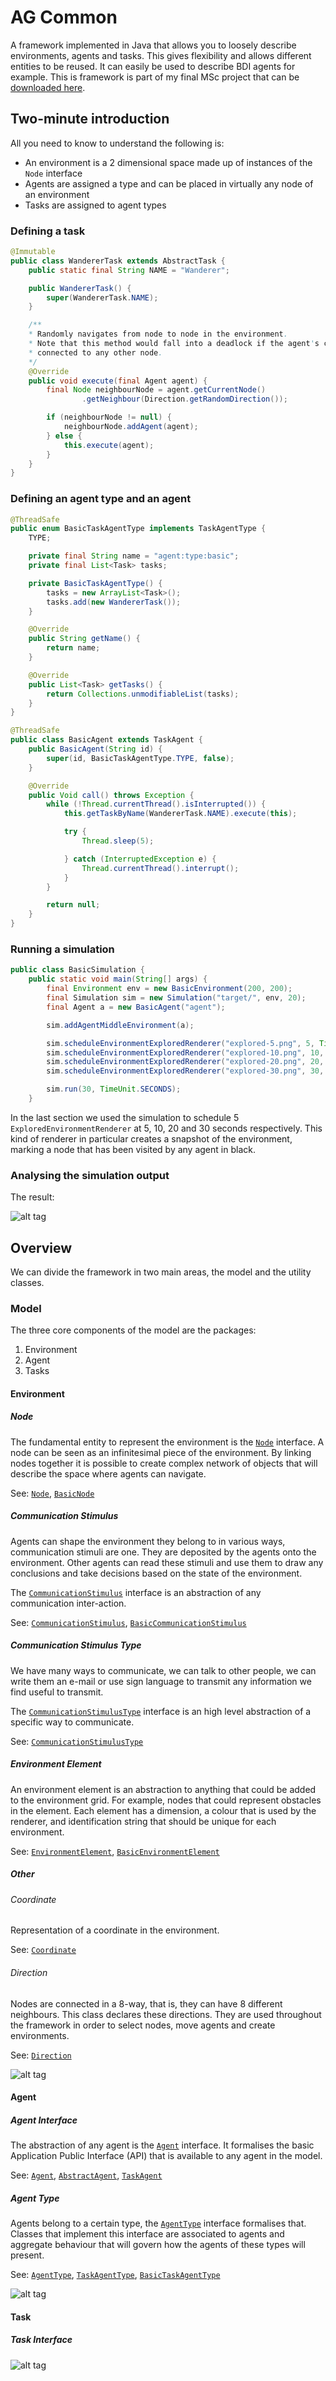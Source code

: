 # AG Common

A framework implemented in Java that allows you to loosely describe environments, agents 
and tasks. This gives flexibility and allows different entities to be reused. It can 
easily be used to describe BDI agents for example. This is framework is part of my final 
MSc project that can be [downloaded here](http://luizfilipe.com/ag/msc-luiz-filipe.pdf).

## Two-minute introduction
All you need to know to understand the following is:

* An environment is a 2 dimensional space made up of instances of the `Node` interface
* Agents are assigned a type and can be placed in virtually any node of an environment
* Tasks are assigned to agent types


### Defining a task
```Java
@Immutable
public class WandererTask extends AbstractTask {
    public static final String NAME = "Wanderer";

    public WandererTask() {
        super(WandererTask.NAME);
    }

    /**
    * Randomly navigates from node to node in the environment.
    * Note that this method would fall into a deadlock if the agent's current node is not
    * connected to any other node.
    */
    @Override
    public void execute(final Agent agent) {
        final Node neighbourNode = agent.getCurrentNode()
                .getNeighbour(Direction.getRandomDirection());

        if (neighbourNode != null) {
            neighbourNode.addAgent(agent);
        } else {
            this.execute(agent);
        }
    }
}
```

### Defining an agent type and an agent

```Java
@ThreadSafe
public enum BasicTaskAgentType implements TaskAgentType {
    TYPE;

    private final String name = "agent:type:basic";
    private final List<Task> tasks;

    private BasicTaskAgentType() {
        tasks = new ArrayList<Task>();
        tasks.add(new WandererTask());
    }

    @Override
    public String getName() {
        return name;
    }

    @Override
    public List<Task> getTasks() {
        return Collections.unmodifiableList(tasks);
    }
}
```

```Java
@ThreadSafe
public class BasicAgent extends TaskAgent {
    public BasicAgent(String id) {
        super(id, BasicTaskAgentType.TYPE, false);
    }

    @Override
    public Void call() throws Exception {
        while (!Thread.currentThread().isInterrupted()) {
            this.getTaskByName(WandererTask.NAME).execute(this);

            try {
                Thread.sleep(5);

            } catch (InterruptedException e) {
                Thread.currentThread().interrupt();
            }
        }

        return null;
    }
}
```

### Running a simulation

```Java
public class BasicSimulation {
    public static void main(String[] args) {
        final Environment env = new BasicEnvironment(200, 200);
        final Simulation sim = new Simulation("target/", env, 20);
        final Agent a = new BasicAgent("agent");

        sim.addAgentMiddleEnvironment(a);

        sim.scheduleEnvironmentExploredRenderer("explored-5.png", 5, TimeUnit.SECONDS);
        sim.scheduleEnvironmentExploredRenderer("explored-10.png", 10, TimeUnit.SECONDS);
        sim.scheduleEnvironmentExploredRenderer("explored-20.png", 20, TimeUnit.SECONDS);
        sim.scheduleEnvironmentExploredRenderer("explored-30.png", 30, TimeUnit.SECONDS);

        sim.run(30, TimeUnit.SECONDS);
    }
```
In the last section we used the simulation to schedule 5 `ExploredEnvironmentRenderer` at
5, 10, 20 and 30 seconds respectively. This kind of renderer in particular creates a
snapshot of the environment, marking a node that has been visited by any agent in black.

### Analysing the simulation output

The result:

![alt tag](http://luizfilipe.com/ag/two-minute-results.jpg)


## Overview

We can divide the framework in two main areas, the model and the utility classes.

### Model 

The three core components of the model are the packages:
 
1. Environment 
2. Agent
3. Tasks

#### Environment

##### Node

The fundamental entity to represent the environment is the 
[`Node`](src/main/java/org/ag/common/env/Node.java) interface. A node can be seen as an
infinitesimal piece of the environment. By linking nodes together it is possible to create
complex network of objects that will describe the space where agents can navigate. 

See: [`Node`](src/main/java/org/ag/common/env/Node.java), 
[`BasicNode`](src/main/java/org/ag/common/env/BasicNode.java)

##### Communication Stimulus

Agents can shape the environment they belong to in various ways, communication stimuli 
are one. They are deposited by the agents onto the environment. Other agents can read 
these stimuli and use them to draw any conclusions and take decisions based on the state
of the environment.

The [`CommunicationStimulus`](src/main/java/org/ag/common/env/CommunicationStimulus.java) 
interface is an abstraction of any communication inter-action.

See: [`CommunicationStimulus`](src/main/java/org/ag/common/env/CommunicationStimulus.java), 
[`BasicCommunicationStimulus`](src/main/java/org/ag/common/env/BasicCommunicationStimulus.java)


##### Communication Stimulus Type

We have many ways to communicate, we can talk to other people, we can write them an e-mail
or use sign language to transmit any information we find useful to transmit.
 
The [`CommunicationStimulusType`](src/main/java/org/ag/common/env/CommunicationStimulusType.java)
interface is an high level abstraction of a specific way to communicate.

See: [`CommunicationStimulusType`](src/main/java/org/ag/common/env/CommunicationStimulusType.java)

##### Environment Element

An environment element is an abstraction to anything that could be added to the 
environment grid. For example, nodes that could represent obstacles in the element. 
Each element has a dimension, a colour that is used by the renderer, and identification 
string that should be unique for each environment.

See: [`EnvironmentElement`](src/main/java/org/ag/common/env/EnvironmentElement.java), 
[`BasicEnvironmentElement`](src/main/java/org/ag/common/env/BasicEnvironmentElement.java)

##### Other

###### Coordinate

Representation of a coordinate in the environment.

See: [`Coordinate`](src/main/java/org/ag/common/env/Coordinate.java)

###### Direction

Nodes are connected in a 8-way, that is, they can have 8 different neighbours. This class
declares these directions. They are used throughout the framework in order to select
nodes, move agents and create environments.

See: [`Direction`](src/main/java/org/ag/common/env/Direction.java)

![alt tag](http://luizfilipe.com/ag/overview-env.jpg)

#### Agent

##### Agent Interface

The abstraction of any agent is the [`Agent`](src/main/java/org/ag/common/agent/Agent.java)
interface. It formalises the basic Application Public Interface (API) that is available 
to any agent in the model.

See: [`Agent`](src/main/java/org/ag/common/agent/Agent.java),
[`AbstractAgent`](src/main/java/org/ag/common/agent/AbstractAgent.java),
[`TaskAgent`](src/main/java/org/ag/common/agent/TaskAgent.java)

##### Agent Type

Agents belong to a certain type, the [`AgentType`](src/main/java/org/ag/common/agent/AgentType.java)
interface formalises that. Classes that implement this interface are associated to agents
and aggregate behaviour that will govern how the agents of these types will present.

See: [`AgentType`](src/main/java/org/ag/common/agent/AgentType.java),
[`TaskAgentType`](src/main/java/org/ag/common/agent/TaskAgentType.java),
[`BasicTaskAgentType`](src/main/java/org/ag/common/agent/BasicTaskAgentType.java)

![alt tag](http://luizfilipe.com/ag/overview-ag.jpg)

#### Task

##### Task Interface

![alt tag](http://luizfilipe.com/ag/overview-task.jpg)
